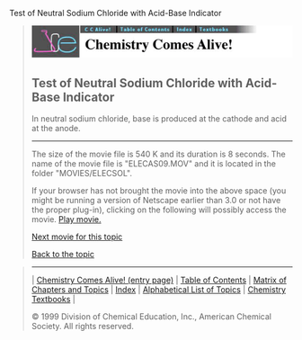 





 Test of Neutral Sodium Chloride with Acid-Base Indicator
 



> ![Chemistry Comes Alive!](ccahead.gif)
> 
> 
> 
> 
> 
> 
> 
> 
> 
> ## Test of Neutral Sodium Chloride with Acid-Base Indicator
> 
> 
> 
> 
> 
> 
> 
> 
>   
> 
> 
> 
> 
> 
>  In neutral sodium chloride, base is produced at the cathode and acid at 
the anode.
>  
> 
> 
> 
> 
> ---
> 
> 
>  The size of the movie file is 540 K and its duration is 8 seconds. 
The name of the movie file is "ELECAS09.MOV" 
and it is located in the folder "MOVIES/ELECSOL".
>  
> 
> 
> 
>  If your browser has not brought the movie into the above space
(you might be running a version of Netscape earlier than 3.0 or
not have the proper plug-in), clicking on the following will
possibly access the movie.
>  [Play movie.](../../MOVIES/ELECSOL/ELECAS09.MOV) 
> 
> 
> 
> 
> [Next movie for this topic](../../MVHTM/ELECSOL/ELECAS11.HTM) 
> 
> 
> 
> 
> 
> 
> 
> [Back to the topic](../../MAIN/ELECSOL/PAGE1.HTM)



> ---
> 
> 
>  |
>  [Chemistry Comes Alive! (entry page)](../../INDEX.HTM) 
>  |
>  [Table of Contents](../../CONTENTS.HTM) 
>  |
>  [Matrix of Chapters and Topics](../../MATRIX.HTM) 
>  |
>  [Index](../../WORDS.HTM) 
>  |
>  [Alphabetical List of Topics](../../ALPHATOP.HTM) 
>  |
>  [Chemistry Textbooks](../../BOOKS.HTM) 
>  |
>  
>  © 1999 Division of Chemical Education, Inc.,
American Chemical Society. All rights reserved.





